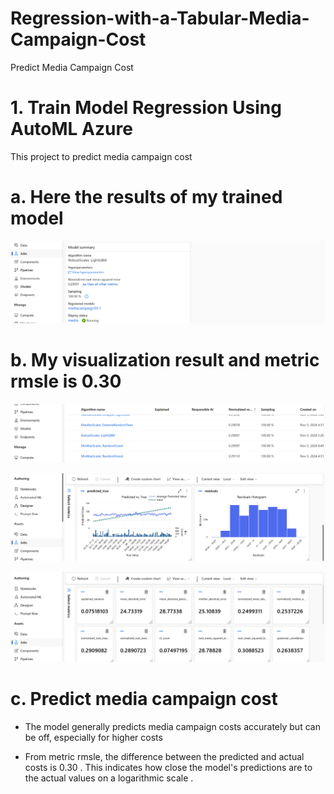# Regression-with-a-Tabular-Media-Campaign-Cost
Predict Media Campaign Cost 


# 1. Train Model Regression Using AutoML Azure
   
This project to predict media campaign cost



# a. Here the results of my trained model


![photo](https://github.com/barirahzainalabidin/Regression-with-a-Tabular-Media-Campaign-Cost/blob/main/img/Screenshot%202024-11-06%2007.16.56.png)



# b. My visualization result and metric rmsle is 0.30


![photo](https://github.com/barirahzainalabidin/Regression-with-a-Tabular-Media-Campaign-Cost/blob/main/img/Screenshot%202024-11-06%2007.16.20.png)


![photo](https://github.com/barirahzainalabidin/Regression-with-a-Tabular-Media-Campaign-Cost/blob/main/img/Screenshot%202024-11-06%2007.12.30.png)


![photo](https://github.com/barirahzainalabidin/Regression-with-a-Tabular-Media-Campaign-Cost/blob/main/img/Screenshot%202024-11-06%2007.12.06.png)



# c. Predict media campaign cost 


- The model generally predicts media campaign costs accurately but can be off, especially for higher costs

- From metric rmsle, the difference between the predicted and actual costs is 0.30 . This indicates how close the model's predictions are to the actual values on a logarithmic scale . 
